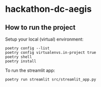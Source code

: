 # hackathon-dc-aegis

## How to run the project

Setup your local (virtual) environment:

```
poetry config --list
poetry config virtualenvs.in-project true
poetry shell
poetry install
```

To run the streamlit app:

```
poetry run streamlit src/streamlit_app.py
```